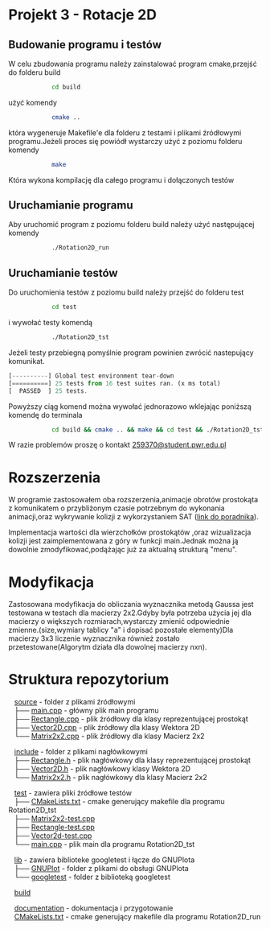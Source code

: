 # Projekt 3 - Rotacje 2D

## Budowanie programu i testów

W celu zbudowania programu należy zainstalować program cmake,przejść do folderu build

```bash
			cd build
```

użyć komendy

```bash
			cmake ..
```

która wygeneruje Makefile'e dla folderu z testami i plikami źródłowymi programu.Jeżeli proces się powiódł wystarczy użyć z poziomu folderu komendy

```bash
			make
```

Która wykona kompilację dla całego programu i dołączonych testów

## Uruchamianie programu

Aby uruchomić program z poziomu folderu build należy użyć następującej komendy

```bash
			./Rotation2D_run
```

## Uruchamianie testów

Do uruchomienia testów z poziomu build należy przejść do folderu test

```bash
			cd test
```

i wywołać testy komendą

```bash
			./Rotation2D_tst
```

Jeżeli testy przebiegną pomyślnie program powinien zwrócić nastepujący komunikat.

```js
[----------] Global test environment tear-down
[==========] 25 tests from 16 test suites ran. (x ms total)
[  PASSED  ] 25 tests.
```

Powyższy ciąg komend można wywołać jednorazowo wklejając poniższą komendę do terminala

```bash
			cd build && cmake .. && make && cd test && ./Rotation2D_tst && cd .. && ./Rotation2D_run
```

W razie problemów proszę o kontakt <259370@student.pwr.edu.pl>

# Rozszerzenia

W programie zastosowałem oba rozszerzenia,animacje obrotów prostokąta z komunikatem o przybliżonym czasie potrzebnym do wykonania animacji,oraz wykrywanie kolizji z wykorzystaniem SAT ([link do poradnika](https://www.gamedev.net/tutorials/_/technical/game-programming/2d-rotated-rectangle-collision-r2604/)).

Implementacja wartości dla wierzchołków prostokątów ,oraz wizualizacja kolizji jest zaimplementowana z góry w funkcji main.Jednak można ją dowolnie zmodyfikować,podążając już za aktualną strukturą "menu".

# Modyfikacja

Zastosowana modyfikacja do obliczania wyznacznika metodą Gaussa jest testowana w testach dla macierzy 2x2.Gdyby była potrzeba użycia jej dla macierzy o większych rozmiarach,wystarczy zmienić odpowiednie zmienne.(size,wymiary tablicy "a" i dopisać pozostałe elementy)Dla macierzy 3x3 liczenie wyznacznika również zostało przetestowane(Algorytm działa dla dowolnej macierzy nxn).

# Struktura repozytorium

&nbsp;&nbsp; [source](source/) - folder z plikami źródłowymi\
&nbsp;&nbsp; ├── [main.cpp](source/main.cpp) - główny plik main programu\
&nbsp;&nbsp; ├── [Rectangle.cpp](source/Rectangle.cpp) - plik źródłowy dla klasy reprezentującej prostokąt\
&nbsp;&nbsp; ├── [Vector2D.cpp](source/Vector2D.cpp) - plik źródłowy dla klasy Wektora 2D\
&nbsp;&nbsp; └── [Matrix2x2.cpp](source/Matrix2x2.cpp) - plik źródłowy dla klasy Macierz 2x2

&nbsp;&nbsp; [include](include/) - folder z plikami nagłówkowymi\
&nbsp;&nbsp; ├── [Rectangle.h](include/Rectangle.h) - plik nagłówkowy dla klasy reprezentującej prostokąt\
&nbsp;&nbsp; ├── [Vector2D.h](include/Vector2D.h) - plik nagłówkowy klasy Wektora 2D\
&nbsp;&nbsp; └── [Matrix2x2.h](include/Matrix2x2.h) - plik nagłówkowy dla klasy Macierz 2x2

&nbsp;&nbsp; [test](test/) - zawiera pliki źródłowe testów\
&nbsp;&nbsp; ├── [CMakeLists.txt](test/CMakeLists.txt) - cmake generujący makefile dla programu Rotation2D_tst\
&nbsp;&nbsp; ├── [Matrix2x2-test.cpp](test/Matrix2x2-test.cpp)\
&nbsp;&nbsp; ├── [Rectangle-test.cpp](test/Rectangle-test.cpp)\
&nbsp;&nbsp; ├── [Vector2d-test.cpp](test/Vector2d-test.cpp)\
&nbsp;&nbsp; └── [main.cpp](test/main.cpp) - plik main dla programu Rotation2D_tst

&nbsp;&nbsp; [lib](lib/) - zawiera biblioteke googletest i łącze do GNUPlota\
&nbsp;&nbsp; ├── [GNUPlot](lib/GNUPlot/) - folder z plikami do obsługi GNUPlota\
&nbsp;&nbsp; └── [googletest](lib/googletest) - folder z biblioteką googletest

&nbsp;&nbsp; [build](build/) 

&nbsp;&nbsp; [documentation](documentation/) - dokumentacja i przygotowanie\
&nbsp;&nbsp; [CMakeLists.txt](CMakeLists.txt) - cmake generujący makefile dla programu Rotation2D_run
